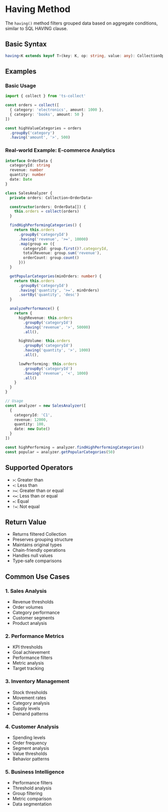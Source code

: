 # Having Method

The `having()` method filters grouped data based on aggregate conditions, similar to SQL HAVING clause.

## Basic Syntax

```typescript
having<K extends keyof T>(key: K, op: string, value: any): CollectionOperations<T>
```

## Examples

### Basic Usage

```typescript
import { collect } from 'ts-collect'

const orders = collect([
  { category: 'electronics', amount: 1000 },
  { category: 'books', amount: 50 }
])

const highValueCategories = orders
  .groupBy('category')
  .having('amount', '>', 500)
```

### Real-world Example: E-commerce Analytics

```typescript
interface OrderData {
  categoryId: string
  revenue: number
  quantity: number
  date: Date
}

class SalesAnalyzer {
  private orders: Collection<OrderData>

  constructor(orders: OrderData[]) {
    this.orders = collect(orders)
  }

  findHighPerformingCategories() {
    return this.orders
      .groupBy('categoryId')
      .having('revenue', '>=', 10000)
      .map(group => ({
        categoryId: group.first()?.categoryId,
        totalRevenue: group.sum('revenue'),
        orderCount: group.count()
      }))
  }

  getPopularCategories(minOrders: number) {
    return this.orders
      .groupBy('categoryId')
      .having('quantity', '>=', minOrders)
      .sortBy('quantity', 'desc')
  }

  analyzePerformance() {
    return {
      highRevenue: this.orders
        .groupBy('categoryId')
        .having('revenue', '>', 50000)
        .all(),

      highVolume: this.orders
        .groupBy('categoryId')
        .having('quantity', '>', 1000)
        .all(),

      lowPerforming: this.orders
        .groupBy('categoryId')
        .having('revenue', '<', 1000)
        .all()
    }
  }
}

// Usage
const analyzer = new SalesAnalyzer([
  {
    categoryId: 'C1',
    revenue: 12000,
    quantity: 100,
    date: new Date()
  }
])

const highPerforming = analyzer.findHighPerformingCategories()
const popular = analyzer.getPopularCategories(50)
```

## Supported Operators

- `>`: Greater than
- `<`: Less than
- `>=`: Greater than or equal
- `<=`: Less than or equal
- `=`: Equal
- `!=`: Not equal

## Return Value

- Returns filtered Collection
- Preserves grouping structure
- Maintains original types
- Chain-friendly operations
- Handles null values
- Type-safe comparisons

## Common Use Cases

### 1. Sales Analysis

- Revenue thresholds
- Order volumes
- Category performance
- Customer segments
- Product analysis

### 2. Performance Metrics

- KPI thresholds
- Goal achievement
- Performance filters
- Metric analysis
- Target tracking

### 3. Inventory Management

- Stock thresholds
- Movement rates
- Category analysis
- Supply levels
- Demand patterns

### 4. Customer Analysis

- Spending levels
- Order frequency
- Segment analysis
- Value thresholds
- Behavior patterns

### 5. Business Intelligence

- Performance filters
- Threshold analysis
- Group filtering
- Metric comparison
- Data segmentation
